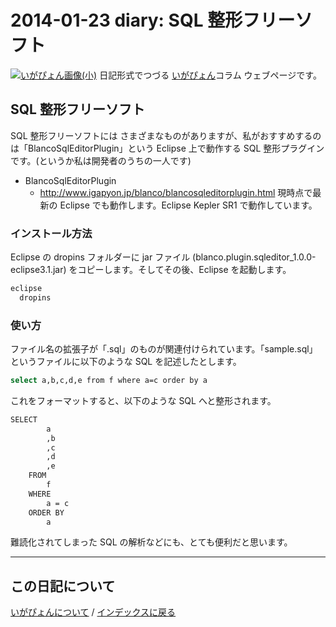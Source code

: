 2014-01-23 diary: SQL 整形フリーソフト
=====================================================================================================
[![いがぴょん画像(小)](https://igapyon.github.io/diary/images/iga200306s.jpg "いがぴょん")](https://igapyon.github.io/diary/memo/memoigapyon.html) 日記形式でつづる [いがぴょん](https://igapyon.github.io/diary/memo/memoigapyon.html)コラム ウェブページです。

## SQL 整形フリーソフト

SQL 整形フリーソフトには さまざまなものがありますが、私がおすすめするのは「BlancoSqlEditorPlugin」という Eclipse 上で動作する SQL 整形プラグインです。(というか私は開発者のうちの一人です)

* BlancoSqlEditorPlugin
  * http://www.igapyon.jp/blanco/blancosqleditorplugin.html
現時点で最新の Eclipse でも動作します。Eclipse Kepler SR1 で動作しています。


### インストール方法

Eclipse の dropins フォルダーに jar ファイル (blanco.plugin.sqleditor_1.0.0-eclipse3.1.jar) をコピーします。そしてその後、Eclipse を起動します。

```sh
eclipse
  dropins
```



### 使い方

ファイル名の拡張子が「.sql」のものが関連付けられています。「sample.sql」というファイルに以下のような SQL を記述したとします。

```sh
select a,b,c,d,e from f where a=c order by a
```


これをフォーマットすると、以下のような SQL へと整形されます。

```sh
SELECT
        a
        ,b
        ,c
        ,d
        ,e
    FROM
        f
    WHERE
        a = c
    ORDER BY
        a
```

難読化されてしまった SQL の解析などにも、とても便利だと思います。



----------------------------------------------------------------------------------------------------

## この日記について
[いがぴょんについて](http://www.igapyon.jp/igapyon/diary/memo/memoigapyon.html) / [インデックスに戻る](https://igapyon.github.io/diary/idxall.html)
